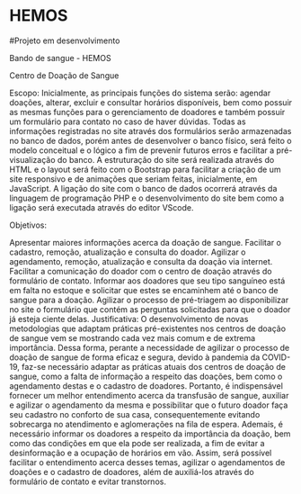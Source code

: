# HEMOS

#Projeto em desenvolvimento

Bando de sangue - HEMOS

Centro de Doação de Sangue

Escopo: Inicialmente, as principais funções do sistema serão: agendar doações, alterar, excluir e consultar horários disponíveis, bem como possuir as mesmas funções para o gerenciamento de doadores e também possuir um formulário para contato no caso de haver dúvidas. Todas as informações registradas no site através dos formulários serão armazenadas no banco de dados, porém antes de desenvolver o banco físico, será feito o modelo conceitual e o lógico a fim de prevenir futuros erros e facilitar a pré-visualização do banco. A estruturação do site será realizada através do HTML e o layout será feito com o Bootstrap para facilitar a criação de um site responsivo e de animações que seriam feitas, inicialmente, em JavaScript. A ligação do site com o banco de dados ocorrerá através da linguagem de programação PHP e o desenvolvimento do site bem como a ligação será executada através do editor VScode.

Objetivos:

Apresentar maiores informações acerca da doação de sangue.
Facilitar o cadastro, remoção, atualização e consulta do doador.
Agilizar o agendamento, remoção, atualização e consulta da doação via internet.
Facilitar a comunicação do doador com o centro de doação através do formulário de contato.
Informar aos doadores que seu tipo sanguíneo está em falta no estoque e solicitar que estes se encaminhem até o banco de sangue para a doação.
Agilizar o processo de pré-triagem ao disponibilizar no site o formulário que contém as perguntas solicitadas para que o doador já esteja ciente delas.
Justificativa: O desenvolvimento de novas metodologias que adaptam práticas pré-existentes nos centros de doação de sangue vem se mostrando cada vez mais comum e de extrema importância. Dessa forma, perante a necessidade de agilizar o processo de doação de sangue de forma eficaz e segura, devido à pandemia da COVID-19, faz-se necessário adaptar as práticas atuais dos centros de doação de sangue, como a falta de informação a respeito das doações, bem como o agendamento destas e o cadastro de doadores. Portanto, é indispensável fornecer um melhor entendimento acerca da transfusão de sangue, auxiliar e agilizar o agendamento da mesma e possibilitar que o futuro doador faça seu cadastro no conforto de sua casa, consequentemente evitando sobrecarga no atendimento e aglomerações na fila de espera. Ademais, é necessário informar os doadores a respeito da importância da doação, bem como das condições em que ela pode ser realizada, a fim de evitar a desinformação e a ocupação de horários em vão. Assim, será possível facilitar o entendimento acerca desses temas, agilizar o agendamentos de doações e o cadastro de doadores, além de auxiliá-los através do formulário de contato e evitar transtornos.
